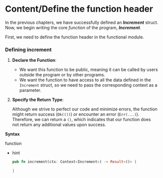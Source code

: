 # Content/Define the function header

In the previous chapters, we have successfully defined an ***Increment*** struct. Now, we begin writing the core *function* of the program, ***Increment***.

First, we need to define the function header in the functional module.

### **Defining increment**

1. **Declare the Function**:
    - We want this function to be public, meaning it can be called by users outside the program or by other programs.
    - We want the function to have access to all the data defined in the `Increment` struct, so we need to pass the corresponding context as a parameter.
2. **Specify the Return Type**:
    
    Although we strive to perfect our code and minimize errors, the function might return success (`Ok(())`) or encounter an error (`Err(...)`). Therefore, we can return a `()`, which indicates that our function does not return any additional values upon success.
    

**Syntax**

function

- hint
    
    ```rust
    pub fn increment(ctx: Context<Increment>) -> Result<()> {
        
    }
    ```